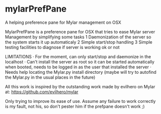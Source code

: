 # mylarPrefPane
A helping preference pane for Mylar management on OSX

MylarPrefPane is a preference pane for OSX that tries to ease Mylar server Management by simplifying some tasks
1 Daemonization of the server so the system starts it up automaticaly
2 Simple start/stop handling
3 Simple testing facilities to diagnose if server is working ok or not

LIMITATIONS
· For the moment, can only start/stop and daemonize in the localhost
· Can't install the server as root so it can be started automatically when booted, needs to be logged in as the user that installed the server
· Needs help locating the Mylar.py install directory (maybe will try to autofind the Mylar.py in the usual places in the future)

All this work is inspired by the outstanding work made by evilhero on Mylar at:
https://github.com/evilhero/mylar

Only trying to improve its ease of use.
Assume any failure to work correctly is my fault, not his, so don't pester him if the prefpane doesn't work ;)

